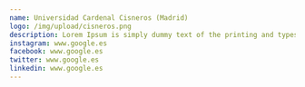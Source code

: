 ```yaml
---
name: Universidad Cardenal Cisneros (Madrid)
logo: /img/upload/cisneros.png
description: Lorem Ipsum is simply dummy text of the printing and typesetting industry. Lorem Ipsum has been the industry's standard the
instagram: www.google.es
facebook: www.google.es
twitter: www.google.es
linkedin: www.google.es
---
```



